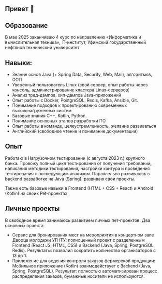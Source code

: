## Привет 👋

## **Образование**
В мае 2025 заканчиваю 4 курс по направлению «Информатика и вычислительная техника», IT-институт, Уфимский государственный нефтяной технический университет 

## **Навыки:**
-	Знание основ Java (+ Spring Data, Security, Web, Mail), алгоритмов, ООП
-	Уверенный пользователь Linux (свой сервер, опыт работы через консоль, администрирование кластера Linux-серверов)
-	Анализ тред-дампов, хип-дампов Java-приложений 
-	Опыт работы с Docker, PostgreSQL, Redis, Kafka, Ansible, Git.
-	Понимание подходов к проектированию современных высоконагруженных систем
-	Базовые знания C++, Kotlin, Python.
-	Понимание основных этапов разработки ПО
-	Опыт работы в команде, целеустремленность, желание развиваться
-	Английский (свободное чтение и понимание документации)

## **Опыт**

Работаю в Нагрузочном тестировании (с августа 2023 г.) крупного банка. Провожу полный цикл тестирования от получения требований, написания методики тестирования, настройки контура и проведения тестирования с последующим анализом.
Параллельно развиваюсь в backend разработке на Java (Spring), развиваю свои проекты.

Также есть базовые навыки в Frontend (HTML + CSS + React) и Android (Kotlin) на своих Pet-проектах.

## **Личные проекты**
В свободное время занимаюсь развитием личных пет-проектов. Два основных проекта:
- Сервис для бронирования мест на мероприятия в концертном зале Дворца молодежи УГНТУ: полноценный проект с разделенным Frontend (React JS, HTML, CSS) и Backend (Java, Spring, PostgreSQL, Redis). Результаты: позволил сократить количество организаторов с 13 до 1.
- Приложение для ведения контроля заказов фермерской продукции: Мобильное приложение (Kotlin) взаимодействует с Backend (Java, Spring, PostgreSQL). Результат: полностью автоматизирован процесс распределения заказов, бумажные носители не используются.
